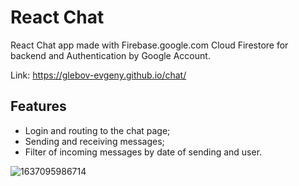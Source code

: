 # React Chat
React Chat app made with Firebase.google.com
Cloud Firestore for backend and Authentication by Google Account.

Link: https://glebov-evgeny.github.io/chat/

## Features ##

* Login and routing to the chat page;
* Sending and receiving messages;
* Filter of incoming messages by date of sending and user.

![1637095986714](https://user-images.githubusercontent.com/35433087/142064145-c67d7f31-1534-4f5c-9820-de27e5909af2.jpg)
